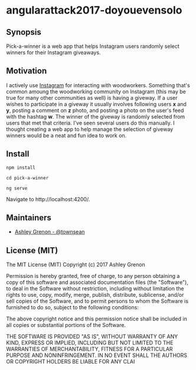 # angularattack2017-doyouevensolo

## Synopsis
Pick-a-winner is a web app that helps Instagram users randomly select winners for their Instagram giveaways. 

## Motivation
I actively use [Instagram](https://www.instagram.com/handmadewithashley/) for interacting with woodworkers. Something that's common amoung the woodworking community on Instagram (this may be true for many other communities as well) is having a giveway.  If a user wishes to participate in a giveway it usually involves following users **x** and **y**, posting a comment on **z** photo, and posting a photo on the user's feed with the hashtag **w**. The winner of the giveway is randomly selected from users that met that criteria. I've seen several users do this manually. I thought creating a web app to help manage the selection of giveway winners would be a neat and fun idea to work on. 

## Install

```
npm install
```

```
cd pick-a-winner
```

```
ng serve
```
Navigate to http://localhost:4200/.

## Maintainers

* [Ashley Grenon - @townsean](https://github.com/townsean)

## License (MIT)

The MIT License (MIT)
Copyright (c) 2017 Ashley Grenon

Permission is hereby granted, free of charge, to any person obtaining a copy of this software and associated documentation files (the "Software"), to deal in the Software without restriction, including without limitation the rights to use, copy, modify, merge, publish, distribute, sublicense, and/or sell copies of the Software, and to permit persons to whom the Software is furnished to do so, subject to the following conditions:

The above copyright notice and this permission notice shall be included in all copies or substantial portions of the Software.

THE SOFTWARE IS PROVIDED "AS IS", WITHOUT WARRANTY OF ANY KIND, EXPRESS OR IMPLIED, INCLUDING BUT NOT LIMITED TO THE WARRANTIES OF MERCHANTABILITY, FITNESS FOR A PARTICULAR PURPOSE AND NONINFRINGEMENT. IN NO EVENT SHALL THE AUTHORS OR COPYRIGHT HOLDERS BE LIABLE FOR ANY CLAI
